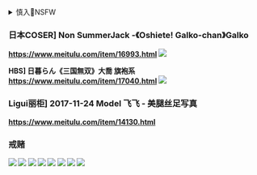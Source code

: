 <details><summary>慎入🔞NSFW</summary>

Not Safe For Work
![](https://upload.wikimedia.org/wikipedia/commons/thumb/d/d3/Biohazard_Symbol_Specification.png/210px-Biohazard_Symbol_Specification.png)

<details><summary><b>风险自理Use At Your Own Risk🈲</summary>

![]()
### XiuRen秀人网] No.999 新晋网红@大城小爱Alice套图
https://www.meitulu.com/item/14672.html
![](https://img.gzhuibei.com/images/img/14672/1.jpg)
![](https://img.gzhuibei.com/images/img/14672/2.jpg)
![](https://img.gzhuibei.com/images/img/14672/3.jpg)
![](https://img.gzhuibei.com/images/img/14672/4.jpg)
![](https://img.gzhuibei.com/images/img/14672/5.jpg)
![](https://img.gzhuibei.com/images/img/14672/6.jpg)
![](https://img.gzhuibei.com/images/img/14672/8.jpg)
![](https://img.gzhuibei.com/images/img/14672/9.jpg)
![](https://img.gzhuibei.com/images/img/14672/10.jpg)
![](https://img.gzhuibei.com/images/img/14672/11.jpg)

XiuRen秀人] No.1127 性感女神@王雨纯 写真套图
https://www.meitulu.com/item/15785.html

COSER] 小丁Cosplay - 黑丝 黑胶 女杀手 写真套图
https://www.meitulu.com/item/19877.html
![](https://img.gzhuibei.com/images/img/19877/1.jpg)
![](https://img.gzhuibei.com/images/img/19877/2.jpg)
![](https://img.gzhuibei.com/images/img/19877/3.jpg)
![](https://img.gzhuibei.com/images/img/19877/4.jpg)
![](https://img.gzhuibei.com/images/img/19877/5.jpg)
![](https://img.gzhuibei.com/images/img/19877/6.jpg)
![](https://img.gzhuibei.com/images/img/19877/7.jpg)
![](https://img.gzhuibei.com/images/img/19877/8.jpg)
![](https://img.gzhuibei.com/images/img/19877/9.jpg)
![](https://img.gzhuibei.com/images/img/19877/10.jpg)
![](https://img.gzhuibei.com/images/img/19877/11.jpg)
![](https://img.gzhuibei.com/images/img/19877/12.jpg)
![](https://img.gzhuibei.com/images/img/19877/13.jpg)
![](https://img.gzhuibei.com/images/img/19877/14.jpg)

日本COSER] Non (Non SummerJack) 《Bitch on the Pole》
https://www.meitulu.com/item/17015.html
![](https://img.gzhuibei.com/images/img/17015/7.jpg)

Shooting Star's] サク (Saku) 《Tengen Toppa Gurren Lagann》Youko
https://www.meitulu.com/item/17028.html
![](https://img.gzhuibei.com/images/img/17028/4.jpg)
![](https://img.gzhuibei.com/images/img/17028/49.jpg)
![](https://img.gzhuibei.com/images/img/17028/60.jpg)

HERESY] 林檎蜜紀 -《餓狼伝説》不知火舞
https://www.meitulu.com/item/17060.html
![](https://img.gzhuibei.com/images/img/17060/2.jpg)
![](https://img.gzhuibei.com/images/img/17060/3.jpg)
![](https://img.gzhuibei.com/images/img/17060/4.jpg)
![](https://img.gzhuibei.com/images/img/17060/6.jpg)
![](https://img.gzhuibei.com/images/img/17060/8.jpg)

Beautyleg] No.741 Yoyo 2012.11.02
https://www.meitulu.com/item/563.html
![](https://img.gzhuibei.com/images/img/7027/17.jpg)
![](https://img.gzhuibei.com/images/img/563/1.jpg)
Beautyleg] No.1298 腿模Yoyo 丝袜美腿套图
https://www.meitulu.com/item/7027.html

### XIUREN秀人网] No.978 F胸健身私教浑圆大胸妹子@考拉koala 写真套图
https://www.meitulu.com/item/14465.html
![](https://img.gzhuibei.com/images/img/14465/9.jpg)
![](https://img.gzhuibei.com/images/img/14465/10.jpg)
![](https://img.gzhuibei.com/images/img/14465/18.jpg)

XIUREN秀人] No.1138 考拉koala - F胸浑圆大胸妹子
https://www.meitulu.com/item/15957.html
![](https://img.gzhuibei.com/images/img/15957/1.jpg)
![](https://img.gzhuibei.com/images/img/15957/4.jpg)

动感小站] 动感之星 No.241 精灵 - 浴室情趣内衣诱惑
https://www.meitulu.com/item/6054.html
![](https://img.gzhuibei.com/images/img/6054/2.jpg)
![](https://img.gzhuibei.com/images/img/6054/7.jpg)

XINGYAN星颜社] Vol.031 模特@ 恩一捆绑写真
https://www.meitulu.com/item/14231.html
![](https://img.gzhuibei.com/images/img/14231/19.jpg)
![](https://img.gzhuibei.com/images/img/14231/20.jpg)

### YouMi尤蜜荟] Vol.136 女神@妲己_Toxic苏梅岛旅拍第一套写真
https://www.meitulu.com/item/14278.html
![](https://mtl.gzhuibei.com/images/img/14278/1.jpg)
![](https://mtl.gzhuibei.com/images/img/14278/3.jpg)
![](https://mtl.gzhuibei.com/images/img/14278/8.jpg)
![](https://mtl.gzhuibei.com/images/img/14278/12.jpg)
![](https://mtl.gzhuibei.com/images/img/14278/13.jpg)
![](https://mtl.gzhuibei.com/images/img/14278/14.jpg)
![](https://mtl.gzhuibei.com/images/img/14278/18.jpg)
![](https://mtl.gzhuibei.com/images/img/14278/19.jpg)

### YOUWU尤物馆] VOL.002 FoxYini孟狐狸 - 性感肚兜+女仆装
https://www.meitulu.com/item/7494.html
![](https://mtl.gzhuibei.com/images/img/7494/3.jpg)
![](https://mtl.gzhuibei.com/images/img/7494/5.jpg)
![](https://mtl.gzhuibei.com/images/img/7494/37.jpg)
![](https://mtl.gzhuibei.com/images/img/7494/38.jpg)
![](https://mtl.gzhuibei.com/images/img/7494/39.jpg)
![](https://mtl.gzhuibei.com/images/img/7494/40.jpg)
![](https://mtl.gzhuibei.com/images/img/7494/46.jpg)
![](https://mtl.gzhuibei.com/images/img/7494/51.jpg)

### XiuRen秀人] No.1248 孟狐狸FoxYini - 蕾丝内衣私房诱惑 2/11
https://www.meitulu.com/item/16815_2.html
![](https://mtl.gzhuibei.com/images/img/16815/5.jpg)
![](https://mtl.gzhuibei.com/images/img/16815/8.jpg)
![](https://mtl.gzhuibei.com/images/img/16815/9.jpg)
![](https://mtl.gzhuibei.com/images/img/16815/10.jpg)

### YouWu尤物馆] Vol.051 魅惑女神FoxYini孟狐狸情趣内衣写真
https://www.meitulu.com/item/10163.html
![](https://mtl.gzhuibei.com/images/img/10163/2.jpg)
![](https://mtl.gzhuibei.com/images/img/10163/18.jpg)

### XIUREN秀人网] No.860 FoxYini孟狐狸 - 情趣乳贴写真
https://www.meitulu.com/item/12999.html
![](https://mtl.gzhuibei.com/images/img/12999/1.jpg)

### Girlz-High] Mizuki Tama 水樹たま(北村瞳) - 性感巨乳背心系列
https://www.meitulu.com/item/19137.html
![](https://mtl.gzhuibei.com/images/img/19137/1.jpg)
![](https://mtl.gzhuibei.com/images/img/19137/2.jpg)

### XiuRen秀人] No.1355 性感女神@王雨纯日本旅拍写真
https://www.meitulu.com/item/17778.html
![](https://mtl.gzhuibei.com/images/img/17778/4.jpg)
![](https://img.gzhuibei.com/images/img/17778/5.jpg)
![](https://img.gzhuibei.com/images/img/17778/7.jpg)
![](https://mtl.gzhuibei.com/images/img/17778/10.jpg)
![](https://img.gzhuibei.com/images/img/17778/11.jpg)
![](https://img.gzhuibei.com/images/img/17778/38.jpg)
![](https://mtl.gzhuibei.com/images/img/17778/39.jpg)
![](https://img.gzhuibei.com/images/img/17778/40.jpg)

### XIUREN秀人] No.1377 性感女神@Egg_尤妮丝“礼物”主题写真
https://www.meitulu.com/item/18155.html
![](https://mtl.gzhuibei.com/images/img/18155/8.jpg)
![](https://mtl.gzhuibei.com/images/img/18155/30.jpg)
![](https://mtl.gzhuibei.com/images/img/18155/40.jpg)
![](https://mtl.gzhuibei.com/images/img/18155/41.jpg)

### YouMi尤蜜荟] Vol.319 性感女神@妲己_Toxic富国岛旅拍写真
https://www.meitulu.com/item/18641.html
![](https://mtl.gzhuibei.com/images/img/18641/1.jpg)
![](https://mtl.gzhuibei.com/images/img/18641/2.jpg)
![](https://mtl.gzhuibei.com/images/img/18641/32.jpg)
![](https://mtl.gzhuibei.com/images/img/18641/33.jpg)
![](https://mtl.gzhuibei.com/images/img/18641/47.jpg)
![](https://mtl.gzhuibei.com/images/img/18641/48.jpg)

### Bololi波萝社] BOL.051 王雨纯の写真集
https://www.meitulu.com/item/12369.html
![](https://mtl.gzhuibei.com/images/img/12369/3.jpg)
![](https://mtl.gzhuibei.com/images/img/12369/9.jpg)
![](https://mtl.gzhuibei.com/images/img/12369/62.jpg)

### XIUREN秀人网] No.1793 性感女神@妲己_Toxic三亚旅拍写真
https://www.meitulu.com/item/20824.html
![](https://mtl.gzhuibei.com/images/img/20824/3.jpg)
![](https://mtl.gzhuibei.com/images/img/20824/19.jpg)

</details>
</details>

### 日本COSER] Non SummerJack -《Oshiete! Galko-chan》Galko
https://www.meitulu.com/item/16993.html
![](https://img.gzhuibei.com/images/img/16993/60.jpg)

HBS] 日暮らん《三国無双》大喬 旗袍系
https://www.meitulu.com/item/17040.html
![](https://img.gzhuibei.com/images/img/17040/3.jpg)

### Ligui丽柜] 2017-11-24 Model 飞飞 - 美腿丝足写真
https://www.meitulu.com/item/14130.html

### 戒赌
![](https://mtl.gzhuibei.com/images/img/8514/43.jpg)
![](https://mtl.gzhuibei.com/images/img/8514/44.jpg)
![](https://mtl.gzhuibei.com/images/img/8514/45.jpg)
![](https://mtl.gzhuibei.com/images/img/8514/46.jpg)
![](https://mtl.gzhuibei.com/images/img/8514/47.jpg)
![](https://mtl.gzhuibei.com/images/img/8514/48.jpg)
![](https://mtl.gzhuibei.com/images/img/8514/49.jpg)
![](https://mtl.gzhuibei.com/images/img/8514/50.jpg)
